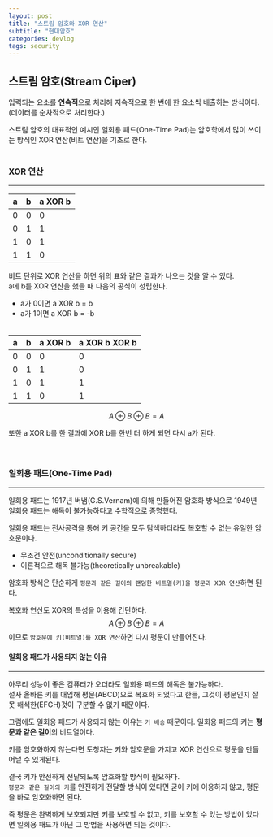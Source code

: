 ```yaml
---
layout: post
title: "스트림 암호와 XOR 연산"
subtitle: "현대암호"
categories: devlog
tags: security
---
```


## 스트림 암호(Stream Ciper)
입력되는 요소를 **연속적**으로 처리해 지속적으로 한 번에 한 요소씩 배출하는 방식이다.(데이터를 순차적으로 처리한다.)  

스트림 암호의 대표적인 예시인 일회용 패드(One-Time Pad)는 암호학에서 많이 쓰이는 방식인 XOR 연산(비트 연산)을 기초로 한다.  
<br>

### XOR 연산
---

| a   | b   | a XOR b |
| --- | --- | ------- |
| 0   | 0   | 0       |
| 0   | 1   | 1       |
| 1   | 0   | 1       |
| 1   | 1   | 0       |

비트 단위로 XOR 연산을 하면 위의 표와 같은 결과가 나오는 것을 알 수 있다.  
a에 b를 XOR 연산을 했을 때 다음의 공식이 성립한다.
- a가 0이면 a XOR b = b
- a가 1이면 a XOR b = -b
<br><br>


| a   | b   | a XOR b | a XOR b XOR b |
| --- | --- | ------- | ------------- |
| 0   | 0   | 0       | 0             |
| 0   | 1   | 1       | 0             |
| 1   | 0   | 1       | 1             |
| 1   | 1   | 0       | 1             |
  

$$ A \oplus B \oplus B = A $$
  
또한 a XOR b를 한 결과에 XOR b를 한번 더 하게 되면 다시 a가 된다.
<br><br><br>



### 일회용 패드(One-Time Pad)
---
일회용 패드는 1917년 버냄(G.S.Vernam)에 의해 만들어진 암호화 방식으로 1949년 일회용 패드는 해독이 불가능하다고 수학적으로 증명했다.

일회용 패드는 전사공격을 통해 키 공간을 모두 탐색하더라도 복호할 수 없는 유일한 암호문이다.
- 무조건 안전(unconditionally secure)
- 이론적으로 해독 불가능(theoretically unbreakable)

암호화 방식은 단순하게 `평문과 같은 길이의 랜덤한 비트열(키)을 평문과 XOR 연산`하면 된다.

복호화 연산도 XOR의 특성을 이용해 간단하다.
$$ A \oplus B \oplus B = A $$ 
이므로 `암호문에 키(비트열)를 XOR 연산`하면 다시 평문이 만들어진다.
<br>

#### 일회용 패드가 사용되지 않는 이유
---
아무리 성능이 좋은 컴퓨터가 오더라도 일회용 패드의 해독은 불가능하다.   
설사 올바른 키를 대입해 평문(ABCD)으로 복호화 되었다고 한들, 그것이 평문인지 잘못 해석한(EFGH)것이 구분할 수 없기 때문이다.  

그럼에도 일회용 패드가 사용되지 않는 이유는 `키 배송` 때문이다. 일회용 패드의 키는 **평문과 같은 길이**의 비트열이다. 

키를 암호화하지 않는다면 도청자는 키와 암호문을 가지고 XOR 연산으로 평문을 만들어낼 수 있게된다.

결국 키가 안전하게 전달되도록 암호화할 방식이 필요하다.  
`평문과 같은 길이의 키`를 안전하게 전달할 방식이 있다면 굳이 키에 이용하지 않고, 평문을 바로 암호화하면 된다.

즉 평문은 완벽하게 보호되지만 키를 보호할 수 없고, 키를 보호할 수 있는 방법이 있다면 일회용 패드가 아닌 그 방법을 사용하면 되는 것이다.






